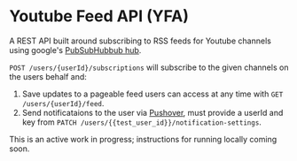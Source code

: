 # Youtube Feed API (YFA)
A REST API built around subscribing to RSS feeds for Youtube channels using google's [PubSubHubbub hub](https://pubsubhubbub.appspot.com/).

`POST /users/{userId}/subscriptions` will subscribe to the given channels on the users behalf and:
 1. Save updates to a pageable feed users can access at any time with `GET /users/{userId}/feed`.
 2. Send notificataions to the user via [Pushover](https://pushover.net/), must provide a userId and key from `PATCH /users/{{test_user_id}}/notification-settings`.

This is an active work in progress; instructions for running locally coming soon.
